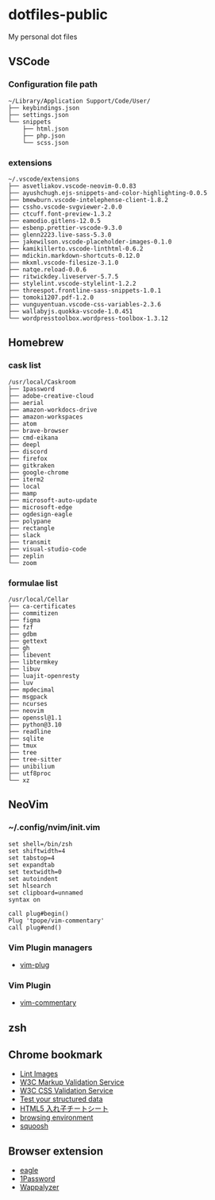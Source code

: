 # dotfiles-public
My personal dot files

## VSCode
### Configuration file path

```
~/Library/Application Support/Code/User/
├── keybindings.json
├── settings.json
└── snippets
    ├── html.json
    ├── php.json
    └── scss.json
```

### extensions

```
~/.vscode/extensions
├── asvetliakov.vscode-neovim-0.0.83
├── ayushchugh.ejs-snippets-and-color-highlighting-0.0.5
├── bmewburn.vscode-intelephense-client-1.8.2
├── cssho.vscode-svgviewer-2.0.0
├── ctcuff.font-preview-1.3.2
├── eamodio.gitlens-12.0.5
├── esbenp.prettier-vscode-9.3.0
├── glenn2223.live-sass-5.3.0
├── jakewilson.vscode-placeholder-images-0.1.0
├── kamikillerto.vscode-linthtml-0.6.2
├── mdickin.markdown-shortcuts-0.12.0
├── mkxml.vscode-filesize-3.1.0
├── natqe.reload-0.0.6
├── ritwickdey.liveserver-5.7.5
├── stylelint.vscode-stylelint-1.2.2
├── threespot.frontline-sass-snippets-1.0.1
├── tomoki1207.pdf-1.2.0
├── vunguyentuan.vscode-css-variables-2.3.6
├── wallabyjs.quokka-vscode-1.0.451
└── wordpresstoolbox.wordpress-toolbox-1.3.12
```

## Homebrew

### cask list

```
/usr/local/Caskroom
├── 1password
├── adobe-creative-cloud
├── aerial
├── amazon-workdocs-drive
├── amazon-workspaces
├── atom
├── brave-browser
├── cmd-eikana
├── deepl
├── discord
├── firefox
├── gitkraken
├── google-chrome
├── iterm2
├── local
├── mamp
├── microsoft-auto-update
├── microsoft-edge
├── ogdesign-eagle
├── polypane
├── rectangle
├── slack
├── transmit
├── visual-studio-code
├── zeplin
└── zoom
```

### formulae list

```
/usr/local/Cellar
├── ca-certificates
├── commitizen
├── figma
├── fzf
├── gdbm
├── gettext
├── gh
├── libevent
├── libtermkey
├── libuv
├── luajit-openresty
├── luv
├── mpdecimal
├── msgpack
├── ncurses
├── neovim
├── openssl@1.1
├── python@3.10
├── readline
├── sqlite
├── tmux
├── tree
├── tree-sitter
├── unibilium
├── utf8proc
└── xz
```

## NeoVim

### ~/.config/nvim/init.vim

```
set shell=/bin/zsh
set shiftwidth=4
set tabstop=4
set expandtab
set textwidth=0
set autoindent
set hlsearch
set clipboard=unnamed
syntax on

call plug#begin()
Plug 'tpope/vim-commentary'
call plug#end()
```

### Vim Plugin managers

- [vim-plug](https://github.com/junegunn/vim-plug)

### Vim Plugin

- [vim-commentary](https://github.com/tpope/vim-commentary)


## zsh


## Chrome bookmark
- [Lint Images](https://ausi.github.io/respimagelint/)
- [W3C Markup Validation Service](https://validator.w3.org/)
- [W3C CSS Validation Service](https://jigsaw.w3.org/css-validator/)
- [Test your structured data](https://developers.google.com/search/docs/advanced/structured-data)
- [HTML5 入れ子チートシート](https://yoshikawaweb.com/element/)
- [browsing environment](https://env.mount.jp/)
- [squoosh](https://squoosh.app/)

## Browser extension
- [eagle](https://env.mount.jp/)
- [1Password](https://support.1password.com/getting-started-browser/)
- [Wappalyzer](https://chrome.google.com/webstore/detail/wappalyzer-technology-pro/gppongmhjkpfnbhagpmjfkannfbllamg)
